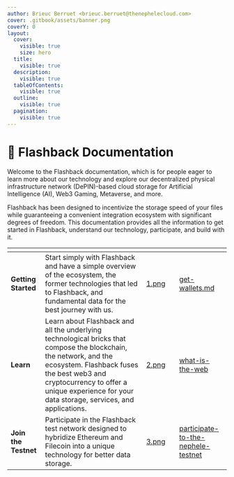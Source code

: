 ```yaml
---
author: Brieuc Berruet <brieuc.berruet@thenephelecloud.com>
cover: .gitbook/assets/banner.png
coverY: 0
layout:
  cover:
    visible: true
    size: hero
  title:
    visible: true
  description:
    visible: true
  tableOfContents:
    visible: true
  outline:
    visible: true
  pagination:
    visible: true
---
```


# 📄 Flashback Documentation

Welcome to the Flashback documentation, which is for people eager to learn more about our technology and explore our decentralized physical infrastructure network (DePIN)-based cloud storage for Artificial Intelligence (AI), Web3 Gaming, Metaverse, and more.

Flashback has been designed to incentivize the storage speed of your files while guaranteeing a convenient integration ecosystem with significant degrees of freedom. This documentation provides all the information to get started in Flashback, understand our technology, participate, and build with it.

<table data-view="cards"><thead><tr><th></th><th></th><th data-hidden data-card-cover data-type="files"></th><th data-hidden></th><th data-hidden data-card-target data-type="content-ref"></th></tr></thead><tbody><tr><td><strong>Getting Started</strong></td><td>Start simply with Flashback and have a simple overview of the ecosystem, the former technologies that led to Flashback, and fundamental data for the best journey with us.</td><td><a href=".gitbook/assets/1.png">1.png</a></td><td></td><td><a href="getting-started/get-wallets.md">get-wallets.md</a></td></tr><tr><td><strong>Learn</strong></td><td>Learn about Flashback and all the underlying technological bricks that compose the blockchain, the network, and the ecosystem. Flashback fuses the best web3 and cryptocurrency to offer a unique experience for your data storage, services, and applications.</td><td><a href=".gitbook/assets/2.png">2.png</a></td><td></td><td><a href="learn/what-is-the-web/">what-is-the-web</a></td></tr><tr><td><strong>Join the Testnet</strong></td><td>Participate in the Flashback test network designed to hybridize Ethereum and Filecoin into a unique technology for better data storage.</td><td><a href=".gitbook/assets/3.png">3.png</a></td><td></td><td><a href="testnet-1.0/participate-to-the-nephele-testnet/">participate-to-the-nephele-testnet</a></td></tr></tbody></table>
